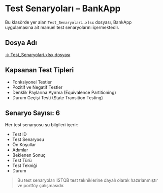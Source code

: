 # Test Senaryoları – BankApp

Bu klasörde yer alan `Test_Senaryolari.xlsx` dosyası, BankApp uygulamasına ait manuel test senaryolarını içermektedir.

##  Dosya Adı
[→ Test_Senaryolari.xlsx dosyası](./Test_Senaryolari.xlsx)




## Kapsanan Test Tipleri
- Fonksiyonel Testler
- Pozitif ve Negatif Testler
- Denklik Paylarına Ayırma (Equivalence Partitioning)
- Durum Geçişi Testi (State Transition Testing)

## Senaryo Sayısı: 6

Her test senaryosu şu bilgileri içerir:
- Test ID
- Test Senaryosu
- Ön Koşullar
- Adımlar
- Beklenen Sonuç
- Test Türü
- Test Tekniği
- Durum

> Bu test senaryoları ISTQB test tekniklerine dayalı olarak hazırlanmıştır ve portföy çalışmasıdır.
